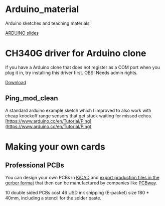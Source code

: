 # Arduino_material
Arduino sketches and teaching materials 

[ARDUINO slides](https://docs.google.com/presentation/d/1mvdF-Cz5dpTreEaJTI3VYqD3WL8-uSqXlwQEn87iamg/edit?usp=sharing)

# CH340G driver for Arduino clone

If you have a Arduino clone that does not register as a COM port when you plug it in, try installing this driver first.
OBS! Needs admin rights.

[Download](https://github.com/Jaknil/Arduino_material/raw/master/CH341SER.EXE)

## Ping_mod_clean
A standard arduino example sketch which I improved to also work with cheap knockoff range sensors that get stuck waiting for missed echos.
[https://www.arduino.cc/en/Tutorial/Ping](https://www.arduino.cc/en/Tutorial/Ping)

# Making your own cards

## Professional PCBs 

You can design your own PCBs in [KiCAD](kicad-pcb.org/) and [export production files in the gerber format](https://www.pcbway.com/blog/help_center/Generate_Gerber_file_from_Kicad.html) that then can be manufactured by companies like [PCBway](pcbway.com). 

10 double sided PCBs cost 46 USD ink shipping (E-packet) size 180 * 40mm, including a stencil for the solder paste.
